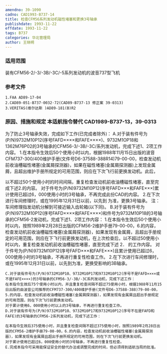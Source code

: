 ```yaml
---
amendno: 39-1090
cadno: CAD1993-B737-14
title: 检查CFM56系列发动机磁性堵塞和更换3号轴承
publishdate: 1993-11-22
effdate: 1993-11-22
tags: B737
categories: 华北管理局
author: 王晓明
---
```


### 适用范围 
装有CFM56-2/-3/-3B/-3C/-5系列发动机的波音737型飞机

### 参考文件
    1.FAA AD89-17-04 
    2.CAD89-051-B737·0032·72(CAD89-B737-13 修正案 39-0313) 
    3.VERITAS(维尔达斯 )AD89-181(B)R2 


### 原因、措施和规定 本适航指令替代 CAD1989-B737-13，39-0313
为了防止3号轴承失效，完成如下工作(已完成者除外)： 
    A.对于装有件号为(P/N)9732M10P12(序号FAFD××××和FAFE××××)、9732M1OP18和1362M76P02的3号轴承的CFM56-3/-3B/-3C/系列发动机，完成下述1、2项工作内容。 
1.在本指令生效后50个使用小时以内，根据1988年11月15日出版的波音CFM737-300/400维护手册(文件号D6-37588-388R14)79-00-00，检查发动机前收油槽磁性堵塞(金属屑探测器)，如果在磁性堵塞(金属屑探测器)上发现金属屑，且超出维护手册所规定的可用范围，则应在下次飞行前更换发动机。此后，
  
以不超过50个使用小时的时间间隔，重复检查发动机前收油槽磁性堵塞，直至完成下述2.的内容。 
     对于件号为(P/N)9732M10P12(序号FAFD×××和FAFE×××)累计使用已超过6，000使用小时的3号轴承，不再完成此份CAD的内容。 
     2.在下次进行车间修理时，或在1995年12月31日以前，以先到
为准，更换3号轴承。      注：车间修理指发动机分解到可接近输入齿轮箱(以下同)。 
    B.对于装有件号为(P/N)9732M10P12(序号FAFD××××和FAFE××××)和件号为9732M10P18的3号轴承的CFM56-2发动机，完成下述1、2项工作内容： 
     1.在本指令生效后50个使用小时以内，按照1989年2月28日出版的CFM56-2维护手册79-00-00，6.的内容，检查发动机前收油槽磁性堵塞(金属屑探测器)，如果发现有金属屑，且超出手册规定的可用范围，则应在下飞行前更换发动机，在上次检查后，以不超过50使用小时以内，重复检查发动机前收油槽磁性堵塞，直至完成下述
2．
的工作内容。 
     对于件号为(P/N)9732M10P12(序号FAFD×××和FAFE×××)且累计使用已超过6，000使用小时的3号轴承，不再进行重复性检查工作。 
     2.在下次进行车间修理时，或在1995年12月31日以前，以先到为准，更换受影响的3B轴承。 

    C.对于装有件号为(P/N)9732M10P10、9732M10P17和9732M10P12(序号不是FAFD××××或不是FAFE××××)的3号轴承的CFM56-3/-3B/-3C系列发动机，完成下述工作： 
    在本指令生效后75个使用小时以内，并且重复检查间隔不超过75使用小时，根据1988年11月15日出版的由波音公司推荐的CFM737-300/400维护手册(文件号D6-37588-388)79-00-00，5.的内容，检查发动机前收油槽磁性堵塞(金属屑探测器)，如果发现有金属屑且超出手册规定的可用范围，则在下次飞行前更换发动机。 
    对于累计使用6，000使用小时以上的3号轴承，不再进行重复检查工作。 
    D.对于装有件号为(P/N)9732M10P10、9732M10P17和9732M10P12(序号不在是FAFD和FAFE)的3号轴承的CFM56-2系列发动机，完成下述工作： 
  
    在本指令生效后375使用小时，并且重复检查间隔不超过375使用小时，按照1989年2月28日出版的CFM56-2维护手册79-00-00，6.的内容，检查发动机前收油槽磁性堵塞(金属屑探测器)，如果发现有金属屑且超出手册所规定的可用范围，则在下次飞行前更换发动机。 
    对于累计使用已超过6，000使用小时的3号轴承，不再进行重复性检查。 
    E.完成本指令可采用能保证安全的替代办法或调整完成的时间，但必须得到适航当局的批准。
